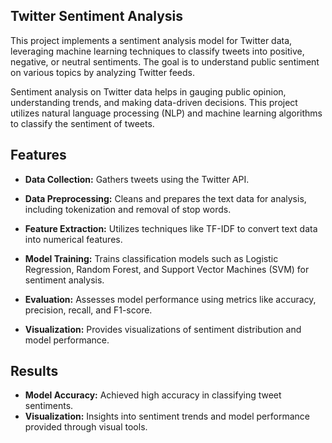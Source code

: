 ## Twitter Sentiment Analysis
This project implements a sentiment analysis model for Twitter data, leveraging machine learning techniques to classify tweets into positive, negative, or neutral sentiments. The goal is to understand public sentiment on various topics by analyzing Twitter feeds.

Sentiment analysis on Twitter data helps in gauging public opinion, understanding trends, and making data-driven decisions. This project utilizes natural language processing (NLP) and machine learning algorithms to classify the sentiment of tweets.

## Features
- **Data Collection:** Gathers tweets using the Twitter API.

- **Data Preprocessing:** Cleans and prepares the text data for analysis, including tokenization and removal of stop words.
  
- **Feature Extraction:** Utilizes techniques like TF-IDF to convert text data into numerical features.
  
- **Model Training:** Trains classification models such as Logistic Regression, Random Forest, and Support Vector Machines (SVM) for sentiment analysis.
  
- **Evaluation:** Assesses model performance using metrics like accuracy, precision, recall, and F1-score.

- **Visualization:** Provides visualizations of sentiment distribution and model performance.

## Results

- **Model Accuracy:** Achieved high accuracy in classifying tweet sentiments.
- **Visualization:** Insights into sentiment trends and model performance provided through visual tools.
